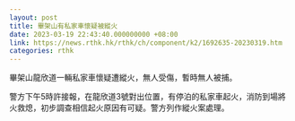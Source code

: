 ```yaml
---
layout: post
title: 畢架山有私家車懷疑被縱火
date: 2023-03-19 22:43:40.000000000 +08:00
link: https://news.rthk.hk/rthk/ch/component/k2/1692635-20230319.htm
categories: rthk
---
```


畢架山龍欣道一輛私家車懷疑遭縱火，無人受傷，暫時無人被捕。

警方下午5時許接報，在龍欣道3號對出位置，有停泊的私家車起火，消防到場將火救熄，初步調查相信起火原因有可疑。警方列作縱火案處理。
